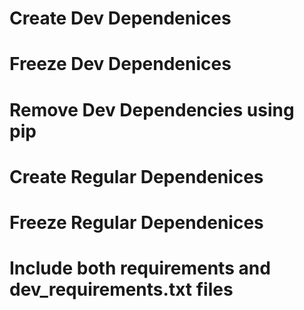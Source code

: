 # Create Dev Dependenices

# Freeze Dev Dependenices

# Remove Dev Dependencies using pip

# Create Regular Dependenices 

# Freeze Regular Dependenices

# Include both requirements and dev_requirements.txt files




